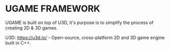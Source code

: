 # UGAME FRAMEWORK

UGAME is built on top of U3D, it's purpose is to simplify the process of creating 2D & 3D games.

U3D: https://u3d.io/ - Open-source, cross-platform 2D and 3D game engine built in C++.
